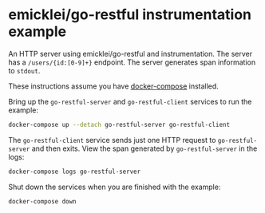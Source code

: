 # emicklei/go-restful instrumentation example

An HTTP server using emicklei/go-restful and instrumentation. The server has a
`/users/{id:[0-9]+}` endpoint. The server generates span information to
`stdout`.

These instructions assume you have
[docker-compose](https://docs.docker.com/compose/) installed.

Bring up the `go-restful-server` and `go-restful-client` services to run the
example:

```sh
docker-compose up --detach go-restful-server go-restful-client
```

The `go-restful-client` service sends just one HTTP request to `go-restful-server`
and then exits. View the span generated by `go-restful-server` in the logs:

```sh
docker-compose logs go-restful-server
```

Shut down the services when you are finished with the example:

```sh
docker-compose down
```
